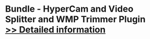 # Bundle - HyperCam and Video Splitter and WMP Trimmer Plugin<br />[>> Detailed information](https://secure.shareit.com/shareit/product.html?productid=300489502&affiliateid=200057808)